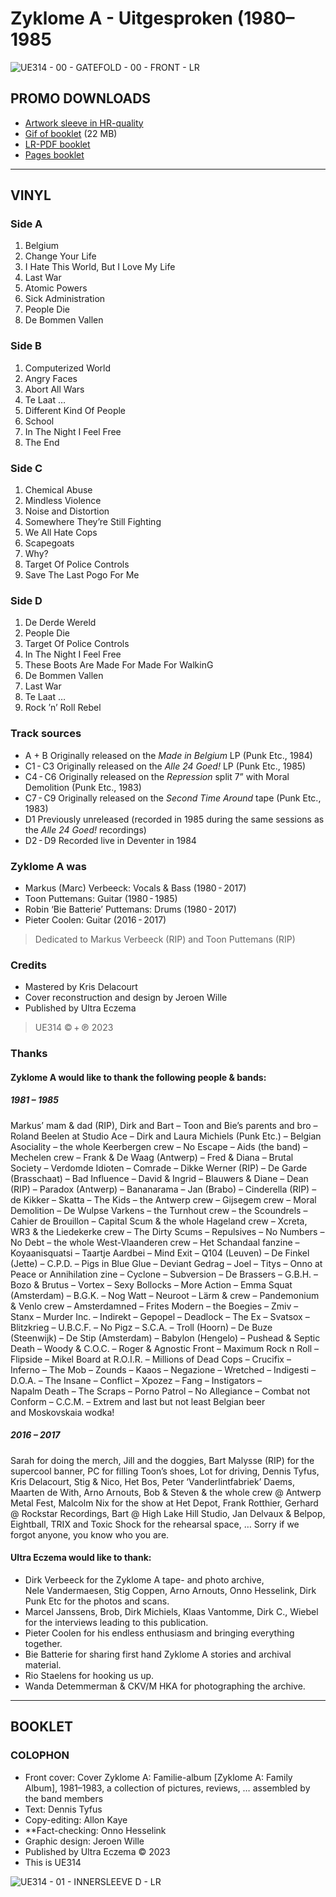 # Zyklome A - Uitgesproken (1980–1985 

![UE314 - 00 - GATEFOLD - 00 - FRONT - LR](https://hackmd.io/_uploads/SkdnThh4a.jpg)

## PROMO DOWNLOADS
- [Artwork sleeve in HR-quality](https://www.dropbox.com/scl/fo/9agzclzosdsobnhldtfkf/h?rlkey=mdqr0mwubx6ts28tu9h53iupe&dl=0)
- [Gif of booklet](https://www.dropbox.com/scl/fi/h13vzof59wvplli6ykh57/UE314_GIF_02SEC.gif?rlkey=fdwqcbfekoek0cta2e3l5ncm6&dl=0) (22 MB)
- [LR-PDF booklet](https://www.dropbox.com/scl/fi/gaqkvau94zhmpy4izzsqi/UE314-BOEK-PROMO-76PP.pdf?rlkey=5uc4dtp491qnq4ch4kpxrlz0f&dl=0)
- [Pages booklet](https://www.dropbox.com/scl/fo/ota2l65hl7qbfvsjg0rsg/h?rlkey=2ci4j2dn5c6doo2lsnlmixvby&dl=0)

* * *

## VINYL

### Side A
1. Belgium
2. Change Your Life
3. I Hate This World, But I Love My Life
4. Last War
5. Atomic Powers
6. Sick Administration
7. People Die
8. De Bommen Vallen

### Side B
1. Computerized World
2. Angry Faces
3. Abort All Wars
4. Te Laat …
5. Different Kind Of People
6. School
7. In The Night I Feel Free
8. The End

### Side C
1. Chemical Abuse
2. Mindless Violence
3. Noise and Distortion
4. Somewhere They’re Still Fighting
5. We All Hate Cops
6. Scapegoats
7. Why?
8. Target Of Police Controls
9. Save The Last Pogo For Me

### Side D
1. De Derde Wereld
2. People Die
3. Target Of Police Controls
4. In The Night I Feel Free
5. These Boots Are Made For Made For WalkinG
6. De Bommen Vallen
7. Last War
8. Te Laat …
9. Rock ’n’ Roll Rebel

### Track sources
- A + B	Originally released on the *Made in Belgium* LP (Punk Etc., 1984)
- C1 - C3	Originally released on the *Alle 24 Goed!* LP (Punk Etc., 1985)
- C4 - C6	Originally released on the *Repression* split 7” with Moral Demolition (Punk Etc., 1983)
- C7 - C9	Originally released on the *Second Time Around* tape (Punk Etc., 1983)
- D1	Previously unreleased (recorded in 1985 during the same sessions as the *Alle 24 Goed!* recordings)
- D2 - D9	Recorded live in Deventer in 1984

### Zyklome A was
- Markus (Marc) Verbeeck: Vocals & Bass (1980 - 2017)
- Toon Puttemans: Guitar (1980 - 1985)
- Robin ‘Bie Batterie’ Puttemans: Drums (1980 - 2017)
- Pieter Coolen: Guitar (2016 - 2017)

> Dedicated to Markus Verbeeck (RIP) and Toon Puttemans (RIP)

### Credits
- Mastered by Kris Delacourt
- Cover reconstruction and design by Jeroen Wille
- Published by Ultra Eczema

> UE314 © + ℗ 2023

### Thanks

#### Zyklome A would like to thank the following people & bands: 
##### 1981 – 1985
Markus’ mam & dad (RIP), Dirk and Bart – Toon and Bie’s parents and bro – Roland Beelen at Studio Ace – Dirk and Laura Michiels (Punk Etc.) – Belgian Asociality – the whole Keerbergen crew – No Escape – Aids (the band) – Mechelen crew – Frank & De Waag (Antwerp) – Fred & Diana – Brutal Society – Verdomde Idioten – Comrade – Dikke Werner (RIP) – De Garde (Brasschaat) – Bad Influence – David & Ingrid – Blauwers & Diane – Dean (RIP) – Paradox (Antwerp) – Bananarama – Jan (Brabo) – Cinderella (RIP) – de Kikker – Skatta – The Kids – the Antwerp crew – Gijsegem crew – Moral Demolition – De Wulpse Varkens – the Turnhout crew – the Scoundrels – Cahier de Brouillon – Capital Scum & the whole Hageland crew – Xcreta, WR3 & the Liedekerke crew – The Dirty Scums – Repulsives – No Numbers – No Debt – the whole West-Vlaanderen crew – Het Schandaal fanzine – Koyaanisquatsi – Taartje Aardbei – Mind Exit – Q104 (Leuven) – De Finkel (Jette) – C.P.D. – Pigs in Blue Glue – Deviant Gedrag – Joel – Titys – Onno at Peace or Annihilation zine – Cyclone – Subversion – De Brassers – G.B.H. – Bozo & Brutus – Vortex – Sexy Bollocks – More Action – Emma Squat (Amsterdam) – B.G.K. – Nog Watt – Neuroot – Lärm & crew – Pandemonium & Venlo crew – Amsterdamned – Frites Modern – the Boegies – Zmiv – Stanx – Murder Inc. – Indirekt – Gepopel – Deadlock – The Ex – Svatsox – Blitzkrieg – U.B.C.F. – No Pigz – S.C.A. – Troll (Hoorn) – De Buze (Steenwijk) – De Stip (Amsterdam) – Babylon (Hengelo) – Pushead & Septic Death – Woody & C.O.C. – Roger & Agnostic Front – Maximum Rock n Roll – Flipside – Mikel Board at R.O.I.R. – Millions of Dead Cops – Crucifix – Inferno – The Mob – Zounds – Kaaos – Negazione – Wretched – Indigesti – D.O.A. – The Insane – Conflict – Xpozez – Fang – Instigators – Napalm Death – The Scraps – Porno Patrol – No Allegiance – Combat not Conform – C.C.M. – Extrem and last but not least Belgian beer and Moskovskaia wodka!
##### 2016 – 2017
Sarah for doing the merch, Jill and the doggies, Bart Malysse (RIP) for the supercool banner, PC for filling Toon’s shoes, Lot for driving, Dennis Tyfus, Kris Delacourt, Stig & Nico, Het Bos, Peter ‘Vanderlintfabriek’ Daems, Maarten de With, Arno Arnouts, Bob & Steven & the whole crew @ Antwerp Metal Fest, Malcolm Nix for the show at Het Depot, Frank Rotthier, Gerhard @ Rockstar Recordings, Bart @ High Lake Hill Studio, Jan Delvaux & Belpop, Eightball, TRIX and Toxic Shock for the rehearsal space, … Sorry if we forgot anyone, you know who you are.

#### Ultra Eczema would like to thank:
* Dirk Verbeeck for the Zyklome A tape- and photo archive, Nele Vandermaesen, Stig Coppen, Arno Arnouts, Onno Hesselink, Dirk Punk Etc for the photos and scans.
* Marcel Janssens, Brob, Dirk Michiels, Klaas Vantomme, Dirk C., Wiebel for the interviews leading to this publication.
* Pieter Coolen for his endless enthusiasm and bringing everything together.
* Bie Batterie for sharing first hand Zyklome A stories and archival material.
* Rio Staelens for hooking us up.
* Wanda Detemmerman & CKV/M HKA for photographing the archive.

* * *

## BOOKLET

### COLOPHON
* Front cover: Cover Zyklome A: Familie-album [Zyklome A: Family Album], 1981–1983, a collection of pictures, reviews, … assembled by the band members
* Text: Dennis Tyfus
* Copy-editing: Allon Kaye
* **Fact-checking: Onno Hesselink
* Graphic design: Jeroen Wille
* Published by Ultra Eczema © 2023
* This is UE314

![UE314 - 01 - INNERSLEEVE D - LR](https://hackmd.io/_uploads/ByBgRhnEp.jpg)



